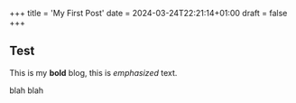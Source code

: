 +++
title = 'My First Post'
date = 2024-03-24T22:21:14+01:00
draft = false
+++
## Test

This is my **bold** blog, this is *emphasized* text. 

blah blah


